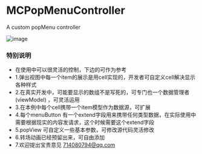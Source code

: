 # MCPopMenuController
A custom popMenu controller


![image](https://github.com/agelessman/MCPopMenuController/raw/master/popDemo.gif)


### 特别说明


*  在使用中可以很灵活的控制，下边的可作为参考
*  1.弹出视图中每一个item的展示是用cell实现的，开发者可自定义cell解决显示各种样式
*  2.在真实开发中，可能要显示的数组不是写死的，可专门也一个数据管理者(viewModel) ，可灵活运用
*  3.在本例中每个cell携带一个item模型作为数据源，可扩展
*  4.每个menuButton 有一个extend字段用来携带任何类型数据，在实际使用中需要根据现实的内容发请求，这个时候需要这个extend字段
*  5.popView 可自定义一些基本参数，可修改源代码灵活修改
*  6.转场动画已经预留出来，可自由添加
*  7.欢迎提出宝贵意见 714080794@qq.com